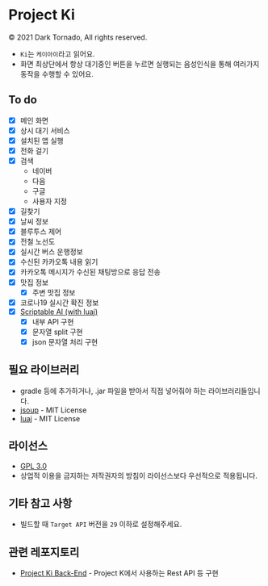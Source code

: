 # Project Ki

© 2021 Dark Tornado, All rights reserved.

* `Ki`는 `케이아이`라고 읽어요.
* 화면 최상단에서 항상 대기중인 버튼을 누르면 실행되는 음성인식을 통해 여러가지 동작을 수행할 수 있어요.

## To do

* [x] 메인 화면
* [x] 상시 대기 서비스
* [x] 설치된 앱 실행
* [x] 전화 걸기
* [x] 검색
  * 네이버
  * 다음
  * 구글
  * 사용자 지정
* [x] 길찾기
* [x] 날씨 정보
* [x] 블루투스 제어
* [x] 전철 노선도
* [x] 실시간 버스 운행정보
* [x] 수신된 카카오톡 내용 읽기
* [x] 카카오톡 메시지가 수신된 채팅방으로 응답 전송
* [x] 맛집 정보
  * [x] 주변 맛집 정보
* [x] 코로나19 실시간 확진 정보
* [x] [Scriptable AI (with luaj)](ScriptableAI.md)
  * [x] 내부 API 구현
  * [x] 문자열 split 구현
  * [x] json 문자열 처리 구현

## 필요 라이브러리
* gradle 등에 추가하거나, .jar 파일을 받아서 직접 넣어줘야 하는 라이브러리들입니다.
* [jsoup](https://jsoup.org/) - MIT License
* [luaj](http://www.luaj.org/luaj/3.0/README.html) - MIT License

## 라이선스

* [GPL 3.0](LICENSE)
* 상업적 이용을 금지하는 저작권자의 방침이 라이선스보다 우선적으로 적용됩니다.

## 기타 참고 사항
* 빌드할 때 `Target API` 버전을 `29` 이하로 설정해주세요.

## 관련 레포지토리
* [Project Ki Back-End](https://github.com/DarkTornado/ProjectK-BackEnd) - Project K에서 사용하는 Rest API 등 구현

